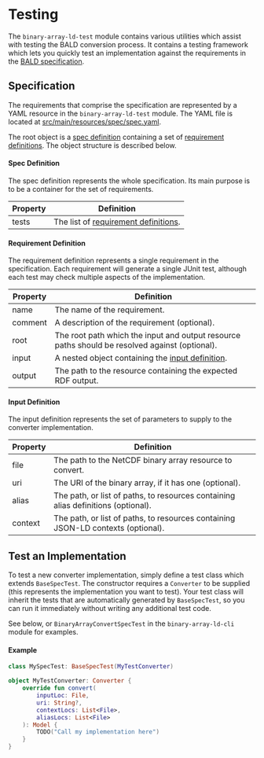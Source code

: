 # Testing

The `binary-array-ld-test` module contains various utilities which assist with testing the BALD conversion process.
It contains a testing framework which lets you quickly test an implementation
against the requirements in the [BALD specification](http://docs.opengeospatial.org/DRAFTS/19-002.html).

## Specification

The requirements that comprise the specification are represented by a YAML resource in the
`binary-array-ld-test` module.
The YAML file is located at [src/main/resources/spec/spec.yaml](todo).

The root object is a [spec definition](#spec-definition) containing a set of [requirement definitions](#requirement-definition).
The object structure is described below. 

#### Spec Definition

The spec definition represents the whole specification.
Its main purpose is to be a container for the set of requirements.

| Property | Definition |
|----------|------------|
| tests    | The list of [requirement definitions](#requirement-definition). |

#### Requirement Definition

The requirement definition represents a single requirement in the specification.
Each requirement will generate a single JUnit test, although each test may check multiple aspects of the implementation.

| Property | Definition |
|----------|------------|
| name     | The name of the requirement. |
| comment  | A description of the requirement (optional). |
| root     | The root path which the input and output resource paths should be resolved against (optional). |
| input    | A nested object containing the [input definition](#input-definition). |
| output   | The path to the resource containing the expected RDF output. |

#### Input Definition

The input definition represents the set of parameters to supply to the converter implementation.

| Property | Definition |
|----------|------------|
| file     | The path to the NetCDF binary array resource to convert. |
| uri      | The URI of the binary array, if it has one (optional). |
| alias    | The path, or list of paths, to resources containing alias definitions (optional).  |
| context  | The path, or list of paths, to resources containing JSON-LD contexts (optional). |

## Test an Implementation

To test a new converter implementation, simply define a test class which extends `BaseSpecTest`.
The constructor requires a `Converter` to be supplied (this represents the implementation you want to test).
Your test class will inherit the tests that are automatically generated by `BaseSpecTest`,
so you can run it immediately without writing any additional test code.

See below, or `BinaryArrayConvertSpecTest` in the `binary-array-ld-cli` module for examples.

#### Example

```kotlin
class MySpecTest: BaseSpecTest(MyTestConverter)

object MyTestConverter: Converter {
    override fun convert(
        inputLoc: File,
        uri: String?,
        contextLocs: List<File>,
        aliasLocs: List<File>
    ): Model {
        TODO("Call my implementation here")
    }
}
```
